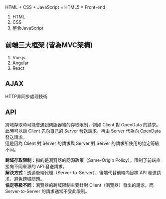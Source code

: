 HTML + CSS + JavaScript = HTML5 = Front-end
1. HTML
2. CSS
3. 整合JavaScript

## 前端三大框架 (皆為MVC架構)
1. Vue.js
2. Angular
3. React

## AJAX
HTTP非同步處理技術

## API
跨域存取時可能會遇到伺服器端的存取限制，例如 Client 對 OpenData 的請求。此時可以讓 Client 先向自己的 Server 發送請求，再由 Server 代為向 OpenData 發送請求。  
這是因為 Client 對 Server 的請求與 Server 對 Server 的請求所使用的協定等級不同。

**跨域存取限制**：指的是瀏覽器的同源政策（Same-Origin Policy），限制了前端直接向不同來源的 API 發送請求。  
**解決方式**：透過後端代理（Server-to-Server），後端代替前端向目標 API 發送請求，避免跨域問題。  
**協定等級不同**：瀏覽器的跨域限制主要針對 Client（瀏覽器）發出的請求，而 Server-to-Server 的請求通常不受此限制。